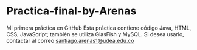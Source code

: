 # Practica-final-by-Arenas
Mi primera práctica en GitHub
Esta práctica contiene código Java, HTML, CSS, JavaScript; también se utiliza GlasFish y MySQL.
Si desea usarlo, contactar al correo santiago.arenas1@udea.edu.co
